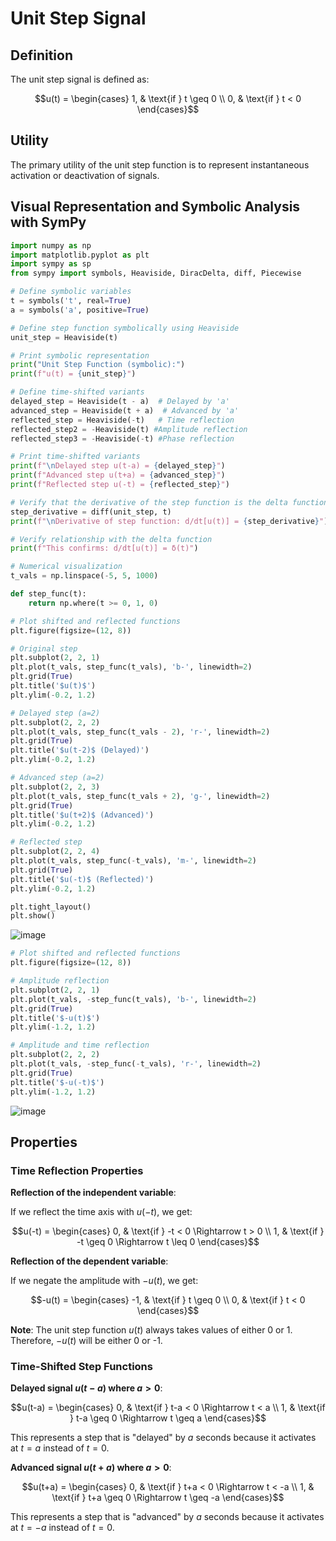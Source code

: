 # Unit Step Signal

## Definition

The unit step signal is defined as:

$$u(t) = \begin{cases}
1, & \text{if } t \geq 0 \\
0, & \text{if } t < 0
\end{cases}$$

## Utility

The primary utility of the unit step function is to represent instantaneous activation or deactivation of signals.

## Visual Representation and Symbolic Analysis with SymPy

```python
import numpy as np
import matplotlib.pyplot as plt
import sympy as sp
from sympy import symbols, Heaviside, DiracDelta, diff, Piecewise

# Define symbolic variables
t = symbols('t', real=True)
a = symbols('a', positive=True)

# Define step function symbolically using Heaviside
unit_step = Heaviside(t)

# Print symbolic representation
print("Unit Step Function (symbolic):")
print(f"u(t) = {unit_step}")

# Define time-shifted variants
delayed_step = Heaviside(t - a)  # Delayed by 'a'
advanced_step = Heaviside(t + a)  # Advanced by 'a'
reflected_step = Heaviside(-t)   # Time reflection
reflected_step2 = -Heaviside(t) #Amplitude reflection
reflected_step3 = -Heaviside(-t) #Phase reflection

# Print time-shifted variants
print(f"\nDelayed step u(t-a) = {delayed_step}")
print(f"Advanced step u(t+a) = {advanced_step}")
print(f"Reflected step u(-t) = {reflected_step}")

# Verify that the derivative of the step function is the delta function
step_derivative = diff(unit_step, t)
print(f"\nDerivative of step function: d/dt[u(t)] = {step_derivative}")

# Verify relationship with the delta function
print(f"This confirms: d/dt[u(t)] = δ(t)")

# Numerical visualization
t_vals = np.linspace(-5, 5, 1000)

def step_func(t):
    return np.where(t >= 0, 1, 0)

# Plot shifted and reflected functions
plt.figure(figsize=(12, 8))

# Original step
plt.subplot(2, 2, 1)
plt.plot(t_vals, step_func(t_vals), 'b-', linewidth=2)
plt.grid(True)
plt.title('$u(t)$')
plt.ylim(-0.2, 1.2)

# Delayed step (a=2)
plt.subplot(2, 2, 2)
plt.plot(t_vals, step_func(t_vals - 2), 'r-', linewidth=2)
plt.grid(True)
plt.title('$u(t-2)$ (Delayed)')
plt.ylim(-0.2, 1.2)

# Advanced step (a=2)
plt.subplot(2, 2, 3)
plt.plot(t_vals, step_func(t_vals + 2), 'g-', linewidth=2)
plt.grid(True)
plt.title('$u(t+2)$ (Advanced)')
plt.ylim(-0.2, 1.2)

# Reflected step
plt.subplot(2, 2, 4)
plt.plot(t_vals, step_func(-t_vals), 'm-', linewidth=2)
plt.grid(True)
plt.title('$u(-t)$ (Reflected)')
plt.ylim(-0.2, 1.2)

plt.tight_layout()
plt.show()

```

![image](https://github.com/user-attachments/assets/e3fad82f-f18f-4548-88cd-780ea0cbb2f2)

```python
# Plot shifted and reflected functions
plt.figure(figsize=(12, 8))

# Amplitude reflection
plt.subplot(2, 2, 1)
plt.plot(t_vals, -step_func(t_vals), 'b-', linewidth=2)
plt.grid(True)
plt.title('$-u(t)$')
plt.ylim(-1.2, 1.2)

# Amplitude and time reflection
plt.subplot(2, 2, 2)
plt.plot(t_vals, -step_func(-t_vals), 'r-', linewidth=2)
plt.grid(True)
plt.title('$-u(-t)$')
plt.ylim(-1.2, 1.2)

```

![image](https://github.com/user-attachments/assets/9ba21ad0-8062-4fc8-8132-f75b0a61659a)

## Properties

### Time Reflection Properties

**Reflection of the independent variable**:

If we reflect the time axis with $u(-t)$, we get:

$$u(-t) = \begin{cases}
0, & \text{if } -t < 0 \Rightarrow t > 0 \\
1, & \text{if } -t \geq 0 \Rightarrow t \leq 0
\end{cases}$$

**Reflection of the dependent variable**:

If we negate the amplitude with $-u(t)$, we get:

$$-u(t) = \begin{cases}
-1, & \text{if } t \geq 0 \\
0, & \text{if } t < 0
\end{cases}$$

**Note**: The unit step function $u(t)$ always takes values of either 0 or 1. Therefore, $-u(t)$ will be either 0 or -1.

### Time-Shifted Step Functions

**Delayed signal $u(t-a)$ where $a > 0$**:

$$u(t-a) = \begin{cases}
0, & \text{if } t-a < 0 \Rightarrow t < a \\
1, & \text{if } t-a \geq 0 \Rightarrow t \geq a
\end{cases}$$

This represents a step that is "delayed" by $a$ seconds because it activates at $t = a$ instead of $t = 0$.

**Advanced signal $u(t+a)$ where $a > 0$**:

$$u(t+a) = \begin{cases}
0, & \text{if } t+a < 0 \Rightarrow t < -a \\
1, & \text{if } t+a \geq 0 \Rightarrow t \geq -a
\end{cases}$$

This represents a step that is "advanced" by $a$ seconds because it activates at $t = -a$ instead of $t = 0$.
